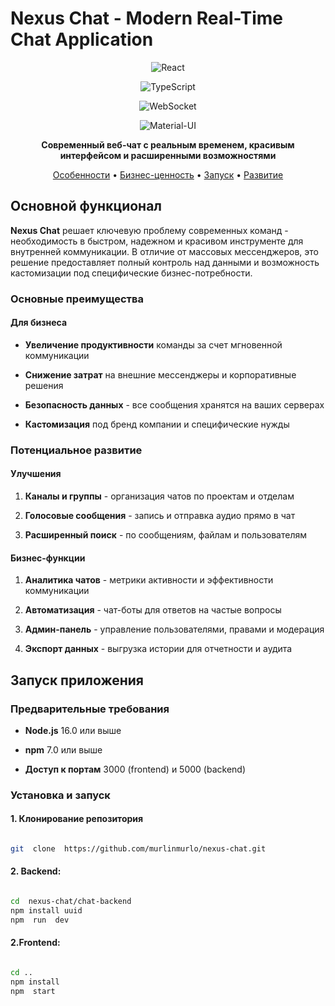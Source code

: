 
# Nexus Chat - Modern Real-Time Chat Application

  

<div  align="center">

  

![React](https://img.shields.io/badge/React-18.2.0-blue?style=for-the-badge&logo=react)

![TypeScript](https://img.shields.io/badge/TypeScript-5.0+-blue?style=for-the-badge&logo=typescript)

![WebSocket](https://img.shields.io/badge/WebSocket-Real--Time-green?style=for-the-badge&logo=websocket)

![Material-UI](https://img.shields.io/badge/Material--UI-StyledComponents-purple?style=for-the-badge&logo=mui)

  

**Современный веб-чат с реальным временем, красивым интерфейсом и расширенными возможностями**

  

[Особенности](#-особенности) • [Бизнес-ценность](#-бизнес-ценность) • [Запуск](#-запуск) • [Развитие](#-развитие)

  

</div>

  

## Основной функционал

  

**Nexus Chat** решает ключевую проблему современных команд - необходимость в быстром, надежном и красивом инструменте для внутренней коммуникации. В отличие от массовых мессенджеров, это решение предоставляет полный контроль над данными и возможность кастомизации под специфические бизнес-потребности.

  
  

### Основные преимущества

  

#### **Для бизнеса**

-  **Увеличение продуктивности** команды за счет мгновенной коммуникации

-  **Снижение затрат** на внешние мессенджеры и корпоративные решения

-  **Безопасность данных** - все сообщения хранятся на ваших серверах

-  **Кастомизация** под бренд компании и специфические нужды

  

### Потенциальное развитие

 
#### **Улучшения**

1.  **Каналы и группы** - организация чатов по проектам и отделам

2.  **Голосовые сообщения** - запись и отправка аудио прямо в чат

3.  **Расширенный поиск** - по сообщениям, файлам и пользователям

  

#### **Бизнес-функции**

1.  **Аналитика чатов** - метрики активности и эффективности коммуникации

2.  **Автоматизация** - чат-боты для ответов на частые вопросы

3.  **Админ-панель** - управление пользователями, правами и модерация

4.  **Экспорт данных** - выгрузка истории для отчетности и аудита

  

## Запуск приложения

  

### Предварительные требования

  

-  **Node.js** 16.0 или выше

-  **npm** 7.0 или выше

-  **Доступ к портам** 3000 (frontend) и 5000 (backend)

  

### Установка и запуск

  

#### 1. Клонирование репозитория
```bash

git  clone  https://github.com/murlinmurlo/nexus-chat.git
```

#### 2. Backend:
```bash

cd  nexus-chat/chat-backend
npm install uuid
npm  run  dev 
```

#### 2.Frontend:
```bash

cd ..
npm install
npm  start
```